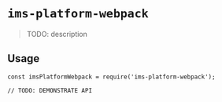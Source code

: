 # `ims-platform-webpack`

> TODO: description

## Usage

```
const imsPlatformWebpack = require('ims-platform-webpack');

// TODO: DEMONSTRATE API
```
